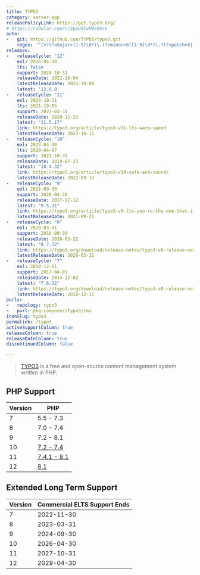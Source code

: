 ```yaml
---
title: TYPO3
category: server-app
releasePolicyLink: https://get.typo3.org/
# https://rubular.com/r/3pouRtwM0s9Usv
auto:
-   git: https://github.com/TYPO3/typo3.git
    regex: '^(v?(?<major>[1-9]\d*)\.(?<minor>0|[1-9]\d*)\.?(?<patch>0|[1-9]\d*)?)|(TYPO3_(?<major>\d)-(?<minor>\d)-((?<patch>\d+)(FINAL)?))$'
releases:
-   releaseCycle: "12"
    eol: 2026-04-30
    lts: false
    support: 2024-10-31
    releaseDate: 2022-10-04
    latestReleaseDate: 2022-10-04
    latest: '12.0.0'
-   releaseCycle: "11"
    eol: 2024-10-31
    lts: 2021-10-05
    support: 2023-03-31
    releaseDate: 2020-12-22
    latest: "11.5.17"
    link: https://typo3.org/article/typo3-v11-lts-warp-speed
    latestReleaseDate: 2022-10-11
-   releaseCycle: "10"
    eol: 2023-04-30
    lts: 2020-04-07
    support: 2021-10-31
    releaseDate: 2019-07-23
    latest: "10.4.32"
    link: https://typo3.org/article/typo3-v10-safe-and-sound/
    latestReleaseDate: 2022-09-13
-   releaseCycle: "9"
    eol: 2021-09-30
    support: 2020-04-30
    releaseDate: 2017-12-12
    latest: "9.5.31"
    link: https://typo3.org/article/typo3-v9-lts-you-re-the-one-that-i-want
    latestReleaseDate: 2021-09-21
-   releaseCycle: "8"
    eol: 2020-03-31
    support: 2018-09-30
    releaseDate: 2016-03-22
    latest: "8.7.32"
    link: https://typo3.org/download/release-notes/typo3-v8-release-notes/
    latestReleaseDate: 2020-03-31
-   releaseCycle: "7"
    eol: 2018-12-01
    support: 2017-04-01
    releaseDate: 2014-12-02
    latest: "7.6.32"
    link: https://typo3.org/download/release-notes/typo3-v8-release-notes/
    latestReleaseDate: 2018-12-11
purls:
-   repology: typo3
-   purl: pkg:composer/typo3/cms
iconSlug: typo3
permalink: /typo3
activeSupportColumn: true
releaseColumn: true
releaseDateColumn: true
discontinuedColumn: false

---
```


> [TYPO3](https://typo3.org/) is a free and open-source content management system written in PHP.


## PHP Support

Version | PHP
--------|-----------
7       | 5.5 - 7.3
8       | 7.0 - 7.4
9       | 7.2 - 8.1
10      | [7.2 - 7.4](https://get.typo3.org/version/10#system-requirements)
11      | [7.4.1 - 8.1](https://get.typo3.org/version/11#system-requirements)
12      | [8.1](https://get.typo3.org/version/12#system-requirements)

## Extended Long Term Support

Version | Commercial ELTS Support Ends
--------|---------
7       | 2022-11-30
8       | 2023-03-31
9       | 2024-09-30
10      | 2026-04-30
11      | 2027-10-31
12      | 2029-04-30
